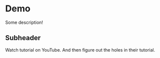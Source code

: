 # Demo

Some description!

## Subheader

Watch tutorial on YouTube. And then figure out the holes in their tutorial.
